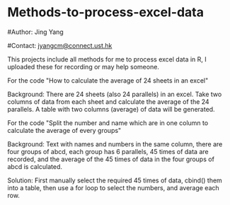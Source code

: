 # Methods-to-process-excel-data
#Author: Jing Yang

#Contact: jyangcm@connect.ust.hk

This projects include all methods for me to process excel data in R, I uploaded these for recording or may help someone.

For the code "How to calculate the average of 24 sheets in an excel"

Background: There are 24 sheets (also 24 parallels) in an excel. Take two columns of data from each sheet and calculate the average of the 24 parallels. A table with two columns (average) of data will be generated.

For the code "Split the number and name which are in one column to calculate the average of every groups"

Background: Text with names and numbers in the same column, there are four groups of abcd, each group has 6 parallels, 45 times of data are recorded, and the average of the 45 times of data in the four groups of abcd is calculated.

Solution: First manually select the required 45 times of data, cbind() them into a table, then use a for loop to select the numbers, and average each row.
